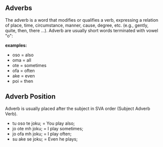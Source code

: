 ## Adverbs

The adverb is a word that modifies or qualifies a verb, expressing a relation of place, time, circumstance, manner, cause, degree, etc. (e.g., gently, quite, then, there ...). Adverb are usually short words terminated with vowel "o":

**examples:**

* oso = also
* oma = all
* ote = sometimes
* ofa = often
* ake = even
* poi = then

## Adverb Position

Adverb is usually placed after the subject in SVA order (Subject Adverb Verb).

* tu oso te joku; = You play also;
* jo ote mh joku; = I play sometimes; 
* jo ofa mh joku; = I play often;
* su ake se joku; = Even he plays;


